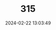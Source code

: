 ---
title: "315"
category: "Acroloxus coloradensis"
draft: false
date: 2024-02-22 13:03:49
languages:
  English: ["Rocky Mountain Capshell"]
---